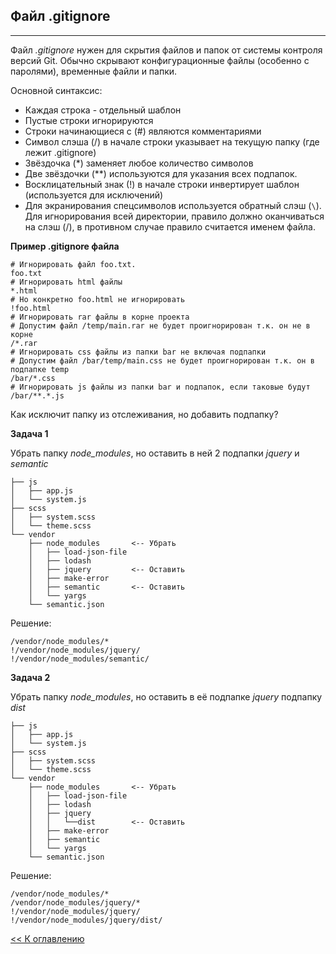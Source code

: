## **Файл .gitignore**
---

Файл *.gitignore* нужен для скрытия файлов и папок от системы контроля версий Git. Обычно скрывают конфигурационные файлы (особенно с паролями), временные файли и папки. 

Основной синтаксис:

- Каждая строка - отдельный шаблон
- Пустые строки игнорируются
- Строки начинающиеся с (#) являются комментариями
- Символ слэша (/) в начале строки указывает на текущую папку (где лежит .gitignore)
- Звёздочка (*) заменяет любое количество символов
- Две звёздочки (**) используются для указания всех подпапок.
- Восклицательный знак (!) в начале строки инвертирует шаблон (используется для исключений)
- Для экранирования спецсимволов используется обратный слэш (`\`). Для игнорирования всей директории, правило должно оканчиваться на слэш (/), в противном случае правило считается именем файла.

**Пример .gitignore файла**
```
# Игнорировать файл foo.txt.
foo.txt
# Игнорировать html файлы
*.html
# Но конкретно foo.html не игнорировать
!foo.html
# Игнорировать rar файлы в корне проекта
# Допустим файл /temp/main.rar не будет проигнорирован т.к. он не в корне
/*.rar
# Игнорировать css файлы из папки bar не включая подпапки
# Допустим файл /bar/temp/main.css не будет проигнорирован т.к. он в подпапке temp
/bar/*.css
# Игнорировать js файлы из папки bar и подпапок, если таковые будут
/bar/**.*.js
```
Как исключит папку из отслеживания, но добавить подпапку?

**Задача 1**

Убрать папку *node_modules*, но оставить в ней 2 подпапки *jquery* и *semantic*
```
├── js
│   ├── app.js
│   └── system.js
├── scss
│   ├── system.scss
│   └── theme.scss
└── vendor
    ├── node_modules       <-- Убрать
    │   ├── load-json-file
    │   ├── lodash
    │   ├── jquery         <-- Оставить
    │   ├── make-error
    │   ├── semantic       <-- Оставить
    │   └── yargs
    └── semantic.json
```
Решение:
```
/vendor/node_modules/*
!/vendor/node_modules/jquery/
!/vendor/node_modules/semantic/
```
**Задача 2**

Убрать папку *node_modules*, но оставить в её подпапке *jquery* подпапку *dist*
```
├── js
│   ├── app.js
│   └── system.js
├── scss
│   ├── system.scss
│   └── theme.scss
└── vendor
    ├── node_modules       <-- Убрать
    │   ├── load-json-file
    │   ├── lodash
    │   ├── jquery
    │   │   └──dist        <-- Оставить
    │   ├── make-error
    │   ├── semantic
    │   └── yargs
    └── semantic.json
```
Решение:
```
/vendor/node_modules/*
/vendor/node_modules/jquery/*
!/vendor/node_modules/jquery/
!/vendor/node_modules/jquery/dist/
```
[<< К оглавлению](./readme.md)